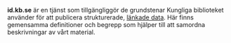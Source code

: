 **id.kb.se** är en tjänst som tillgängliggör de grundstenar Kungliga biblioteket använder för att publicera strukturerade, [länkade data](https://sv.wikipedia.org/wiki/L%C3%A4nkad_data). Här finns gemensamma definitioner och begrepp som hjälper till att samordna beskrivningar av vårt material.
